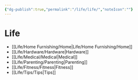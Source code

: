 ```yaml
---
{"dg-publish":true,"permalink":"/life/life/","noteIcon":""}
---
```


# Life
- [[Life/Home Furnishing/Home\|Life/Home Furnishing/Home]]
- [[Life/Hardware/Hardware\|Hardware]]
- [[Life/Medical/Medical\|Medical]]
- [[Life/Parenting/Parenting\|Parenting]]
- [[Life/Fitness/Fitness\|Fitness]]
- [[Life/Tips/Tips\|Tips]]